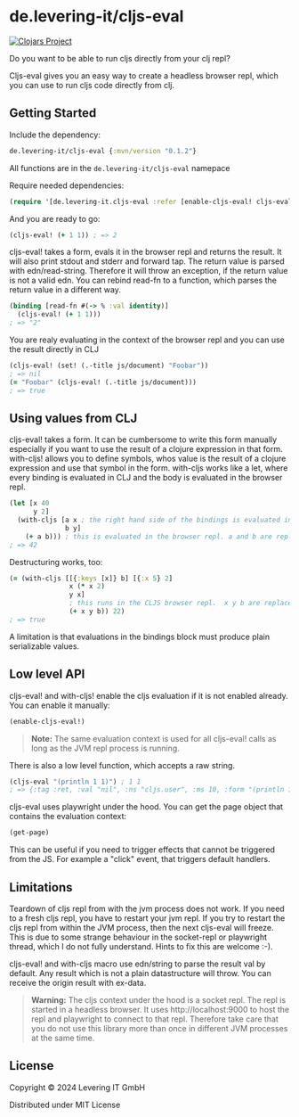 # de.levering-it/cljs-eval

[![Clojars Project](https://img.shields.io/clojars/v/de.levering-it/cljs-eval.svg)](https://clojars.org/de.levering-it/cljs-eval)

Do you want to be able to run cljs directly from your clj repl?

Cljs-eval gives you an easy way to create a headless browser repl, which you can use to
run cljs code directly from clj.

## Getting Started

Include the dependency:

```clojure
de.levering-it/cljs-eval {:mvn/version "0.1.2"}
```


All functions are in the `de.levering-it/cljs-eval` namepace

Require needed dependencies:

```clojure
(require '[de.levering-it.cljs-eval :refer [enable-cljs-eval! cljs-eval cljs-eval! with-cljs read-fn]])
```

And you are ready to go:

```clojure
(cljs-eval! (+ 1 1)) ; => 2
```

cljs-eval! takes a form, evals it in the browser repl and returns the result.
It will also print stdout and stderr and forward tap.
The return value is parsed with edn/read-string. Therefore it will throw an exception, if the return value is not a valid edn. You can rebind read-fn to a function, which parses the return value in a different way.

```clojure
(binding [read-fn #(-> % :val identity)]
  (cljs-eval! (+ 1 1)))
; => "2"
```

You are realy evaluating in the context of the browser repl and you can use the result directly in CLJ

```clojure
(cljs-eval! (set! (.-title js/document) "Foobar"))
; => nil
(= "Foobar" (cljs-eval! (.-title js/document)))
; => true
```

## Using values from CLJ

cljs-eval! takes a form. It can be cumbersome to write this form manually especially if you want to use the result of a clojure expression in that form.
with-cljs! allows you to define symbols, whos value is the result of a clojure expression and use that symbol in the form. with-cljs works like a let, where every binding is evaluated in CLJ and the body is evaluated in the browser repl.

```clojure
(let [x 40
      y 2]
  (with-cljs [a x ; the right hand side of the bindings is evaluated in CLJ
              b y]
    (+ a b))) ; this is evaluated in the browser repl. a and b are replaced by the values from the CLJ evaluation.
; => 42
```

Destructuring works, too:

```clojure
(= (with-cljs [[{:keys [x]} b] [{:x 5} 2]
               x (* x 2)
               y x]
               ; this runs in the CLJS browser repl.  x y b are replaced by the values from the CLJ evaluation.
               (+ x y b)) 22)
; => true
```

A limitation is that evaluations in the bindings block must produce plain serializable values.

## Low level API
cljs-eval! and with-cljs! enable the cljs evaluation if it is not enabled already.
You can enable it manually:

```clojure
(enable-cljs-eval!)
```

> **Note:** The same evaluation context is used for all cljs-eval! calls as long as the JVM repl process is running.

There is also a low level function, which accepts a raw string.

```clojure
(cljs-eval "(println 1 1)") ; 1 1
; => {:tag :ret, :val "nil", :ns "cljs.user", :ms 10, :form "(println 1 1)"}
```

cljs-eval uses playwright under the hood. You can get the page object that contains the evaluation context:

```clojure
(get-page)
```

This can be useful if you need to trigger effects that cannot be triggered from the JS. For example a "click" event, that triggers default handlers.

## Limitations

Teardown of cljs repl from with the jvm process does not work. If you need to a fresh cljs repl, you have to restart your jvm repl. If you try to restart the cljs repl from within
the JVM process, then the next cljs-eval will freeze. This is due to some strange behaviour in the socket-repl or playwright thread, which I do not fully understand. Hints to fix this are
welcome :-).

cljs-eval! and with-cljs macro use edn/string to parse the result val by default. Any result which is not a plain datastructure will throw. You can
receive the origin result with ex-data.

> **Warning:** The cljs context under the hood is a socket repl. The repl is started in a headless browser. It uses http://localhost:9000 to host the repl and playwright to connect to that repl. Therefore take care that you do not use this library more than once in different JVM processes at the same time.

## License

Copyright © 2024 Levering IT GmbH

Distributed under MIT License
